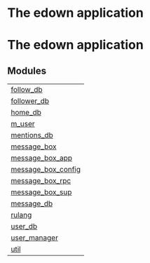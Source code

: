 

<h1>The edown application</h1>

The edown application
=====================


<h2 class="indextitle">Modules</h2>



<table width="100%" border="0" summary="list of modules">
<tr><td><a href="follow_db.md" class="module">follow_db</a></td></tr>
<tr><td><a href="follower_db.md" class="module">follower_db</a></td></tr>
<tr><td><a href="home_db.md" class="module">home_db</a></td></tr>
<tr><td><a href="m_user.md" class="module">m_user</a></td></tr>
<tr><td><a href="mentions_db.md" class="module">mentions_db</a></td></tr>
<tr><td><a href="message_box.md" class="module">message_box</a></td></tr>
<tr><td><a href="message_box_app.md" class="module">message_box_app</a></td></tr>
<tr><td><a href="message_box_config.md" class="module">message_box_config</a></td></tr>
<tr><td><a href="message_box_rpc.md" class="module">message_box_rpc</a></td></tr>
<tr><td><a href="message_box_sup.md" class="module">message_box_sup</a></td></tr>
<tr><td><a href="message_db.md" class="module">message_db</a></td></tr>
<tr><td><a href="rulang.md" class="module">rulang</a></td></tr>
<tr><td><a href="user_db.md" class="module">user_db</a></td></tr>
<tr><td><a href="user_manager.md" class="module">user_manager</a></td></tr>
<tr><td><a href="util.md" class="module">util</a></td></tr></table>

